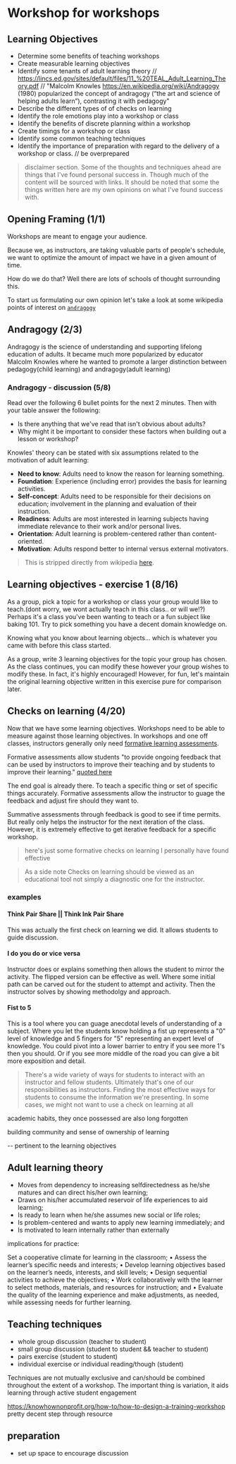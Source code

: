 # Workshop for workshops

## Learning Objectives

- Determine some benefits of teaching workshops
- Create measurable learning objectives
- Identify some tenants of adult learning theory
// https://lincs.ed.gov/sites/default/files/11_%20TEAL_Adult_Learning_Theory.pdf
// "Malcolm Knowles https://en.wikipedia.org/wiki/Andragogy
(1980) popularized the concept of andragogy (“the art
and science of helping adults learn”), contrasting it
with pedagogy"
- Describe the different types of of checks on learning
- Identify the role emotions play into a workshop or class
- Identify the benefits of discrete planning within a workshop
- Create timings for a workshop or class
- Identify some common teaching techniques
- Identify the importance of preparation with regard to the delivery of a workshop or class. // be overprepared

> disclaimer section. Some of the thoughts and techniques ahead are things that I've found personal success in.
Though much of the content will be sourced with links.
It should be noted that some the things written here are my own opinions on what I've found success with.

## Opening Framing (1/1)

Workshops are meant to engage your audience.

Because we, as instructors, are taking valuable parts of people's schedule, we want to optimize the amount of impact we have in a given amount of time.

How do we do that? Well there are lots of schools of thought surrounding this.

To start us formulating our own opinion let's take a look at some wikipedia points of interest on [`andragogy`](https://en.wikipedia.org/wiki/Andragogy)

## Andragogy (2/3)

Andragogy is the science of understanding and supporting lifelong education of adults. It became much more popularized by educator Malcolm Knowles where he wanted to promote a larger distinction between pedagogy(child learning) and andragogy(adult learning)

### Andragogy - discussion (5/8)

Read over the following 6 bullet points for the next 2 minutes. Then with your table answer the following:

- Is there anything that we've read that isn't obvious about adults?
- Why might it be important to consider these factors when building out a lesson or workshop?

Knowles' theory can be stated with six assumptions related to the motivation of adult learning:

-  **Need to know**: Adults need to know the reason for learning something.
-  **Foundation**: Experience (including error) provides the basis for learning activities.
-  **Self-concept**: Adults need to be responsible for their decisions on education; involvement in the planning and evaluation of their instruction.
-  **Readiness**: Adults are most interested in learning subjects having immediate relevance to their work and/or personal lives.
-  **Orientation**: Adult learning is problem-centered rather than content-oriented.
-  **Motivation**: Adults respond better to internal versus external motivators.

> This is stripped directly from wikipedia [here](https://en.wikipedia.org/wiki/Andragogy).

## Learning objectives - exercise 1 (8/16)
As a group, pick a topic for a workshop or class your group would like to teach.(dont worry, we wont actually teach in this class.. or will we!?) Perhaps it's a class you've been wanting to teach or a fun subject like baking 101. Try to pick something you have a decent domain knowledge on.

Knowing what you know about learning objects... which is whatever you came with before this class started.

As a group, write 3 learning objectives for the topic your group has chosen. As the class continues, you can modify these however your group wishes to modify these. In fact, it's highly encouraged! However, for fun, let's maintain the original learning objective written in this exercise pure for comparison later.

## Checks on learning (4/20)

Now that we have some learning objectives. Workshops need to be able to measure against those learning objectives.
In workshops and one off classes, instructors generally only need [formative learning assessments](https://www.cmu.edu/teaching/assessment/basics/formative-summative.html).

Formative assessments allow students "to provide ongoing feedback that can be used by instructors to improve their teaching and by students to improve their learning." [quoted here](https://www.cmu.edu/teaching/assessment/basics/formative-summative.html)

The end goal is already there. To teach a specific thing or set of specific things accurately. Formative assessments allow the instructor to guage the feedback and adjust fire should they want to.

Summative assessments through feedback is good to see if time permits. But really only helps the instructor for the next iteration of the class. However, it is extremely effective to get iterative feedback for a specific workshop.

> here's just some formative checks on learning I personally have found effective

> As a side note Checks on learning should be viewed as an educational tool not simply a diagnostic one for the instructor.

### examples
#### Think Pair Share || Think Ink Pair Share
This was actually the first check on learning we did. It allows students to guide discussion.

#### I do you do or vice versa
Instructor does or explains something then allows the student to mirror the activity. The flipped version can be effective as well. Where some initial path can be carved out for the student to attempt and activity. Then the instructor solves by showing methodolgy and approach.

#### Fist to 5
This is a tool where you can guage anecdotal levels of understanding of a subject. Where you let the students know holding a fist up represents a "0" level of knowledge and 5 fingers for "5" representing an expert level of knowledge. You could pivot into a lower barrier to entry if you see more 1's then you should. Or if you see more middle of the road you can give a bit more exposition and detail.

> There's a wide variety of ways for students to interact with an instructor and fellow students. Ultimately that's one of our responsibilities as instructors. Finding the most effective ways for students to consume the information we're presenting. In some cases, we might not want to use a check on learning at all



academic habits, they once possessed are also long forgotten

building community and sense of ownership of learning


 -- pertinent to the learning objectives
## Adult learning theory

- Moves from dependency to increasing selfdirectedness
as he/she matures and can direct
his/her own learning;
- Draws on his/her accumulated reservoir of life
experiences to aid learning;
- Is ready to learn when he/she assumes new social
or life roles;
- Is problem-centered and wants to apply new
learning immediately; and
- Is motivated to learn internally rather than externally

implications for practice:

Set a cooperative climate for learning in the classroom;
• Assess the learner’s specific needs and interests;
• Develop learning objectives based on the learner’s
needs, interests, and skill levels;
• Design sequential activities to achieve the objectives;
• Work collaboratively with the learner to select methods,
materials, and resources for instruction;
and
• Evaluate the quality of the learning experience
and make adjustments, as needed, while assessing
needs for further learning.

## Teaching techniques
- whole group discussion (teacher to student)
- small group discussion (student to student && teacher to student)
- pairs exercise (student to student)
- individual exercise or individual reading/though (student)

Techniques are not mutually exclusive and can/should be combined throughout the extent of a workshop. The important thing is variation, it aids learning through active student engagement

https://knowhownonprofit.org/how-to/how-to-design-a-training-workshop pretty decent step through resource

## preparation
- set up space to encourage discussion

